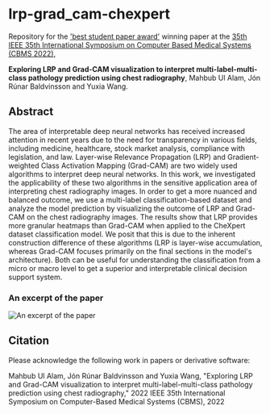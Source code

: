 # lrp-grad_cam-chexpert

Repository for the ['best student paper award'](https://2022.cbms-conference.org/awards/) winning paper at the [35th IEEE 35th International Symposium on Computer Based Medical Systems (CBMS 2022)](https://2022.cbms-conference.org/),

**Exploring LRP and Grad-CAM visualization to interpret multi-label-multi-class pathology prediction using chest radiography**, Mahbub Ul Alam, Jón Rúnar Baldvinsson and Yuxia Wang.

## Abstract

The area of interpretable deep neural networks has received increased attention in recent years due to the need for transparency in various fields, including medicine, healthcare, stock market analysis, compliance with legislation, and law. Layer-wise Relevance Propagation (LRP) and Gradient-weighted Class Activation Mapping (Grad-CAM) are two widely used algorithms to interpret deep neural networks. In this work, we investigated the applicability of these two algorithms in the sensitive application area of interpreting chest radiography images. In order to get a more nuanced and balanced outcome, we use a multi-label classification-based dataset and analyze the model prediction by visualizing the outcome of LRP and Grad-CAM on the chest radiography images. The results show that LRP provides more granular heatmaps than Grad-CAM when applied to the CheXpert dataset classification model. We posit that this is due to the inherent construction difference of these algorithms (LRP is layer-wise accumulation, whereas Grad-CAM focuses primarily on the final sections in the model's architecture). Both can be useful for understanding the classification from a micro or macro level to get a superior and interpretable clinical decision support system.

### An excerpt of the paper

![An excerpt of the paper](http://dash.blogs.dsv.su.se/files/2022/07/Screenshot-2022-07-27-at-11.30.12-AM.png)

## Citation

Please acknowledge the following work in papers or derivative software:

Mahbub Ul Alam, Jón Rúnar Baldvinsson and Yuxia Wang, "Exploring LRP and Grad-CAM visualization to interpret multi-label-multi-class pathology prediction using chest radiography," 2022 IEEE 35th International Symposium on Computer-Based Medical Systems (CBMS), 2022


